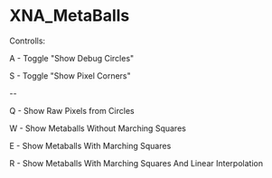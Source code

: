 # XNA_MetaBalls

Controlls: 

A - Toggle "Show Debug Circles"

S - Toggle "Show Pixel Corners"

--

Q - Show Raw Pixels from Circles

W - Show Metaballs Without Marching Squares

E - Show Metaballs With Marching Squares

R - Show Metaballs With Marching Squares And Linear Interpolation
